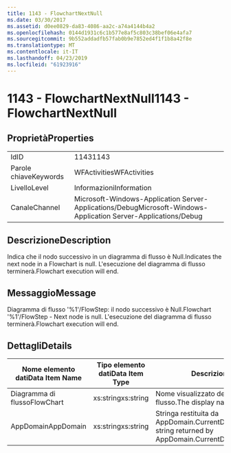 ```yaml
---
title: 1143 - FlowchartNextNull
ms.date: 03/30/2017
ms.assetid: d0ee0829-da83-4086-aa2c-a74a4144b4a2
ms.openlocfilehash: 0144d1931c6c1b577e8af5c803c38bef06e4afa7
ms.sourcegitcommit: 9b552addadfb57fab0b9e7852ed4f1f1b8a42f8e
ms.translationtype: MT
ms.contentlocale: it-IT
ms.lasthandoff: 04/23/2019
ms.locfileid: "61923916"
---
```

# <a name="1143---flowchartnextnull"></a><span data-ttu-id="5d444-102">1143 - FlowchartNextNull</span><span class="sxs-lookup"><span data-stu-id="5d444-102">1143 - FlowchartNextNull</span></span>
## <a name="properties"></a><span data-ttu-id="5d444-103">Proprietà</span><span class="sxs-lookup"><span data-stu-id="5d444-103">Properties</span></span>  
  
|||  
|-|-|  
|<span data-ttu-id="5d444-104">Id</span><span class="sxs-lookup"><span data-stu-id="5d444-104">ID</span></span>|<span data-ttu-id="5d444-105">1143</span><span class="sxs-lookup"><span data-stu-id="5d444-105">1143</span></span>|  
|<span data-ttu-id="5d444-106">Parole chiave</span><span class="sxs-lookup"><span data-stu-id="5d444-106">Keywords</span></span>|<span data-ttu-id="5d444-107">WFActivities</span><span class="sxs-lookup"><span data-stu-id="5d444-107">WFActivities</span></span>|  
|<span data-ttu-id="5d444-108">Livello</span><span class="sxs-lookup"><span data-stu-id="5d444-108">Level</span></span>|<span data-ttu-id="5d444-109">Informazioni</span><span class="sxs-lookup"><span data-stu-id="5d444-109">Information</span></span>|  
|<span data-ttu-id="5d444-110">Canale</span><span class="sxs-lookup"><span data-stu-id="5d444-110">Channel</span></span>|<span data-ttu-id="5d444-111">Microsoft-Windows-Application Server-Applications/Debug</span><span class="sxs-lookup"><span data-stu-id="5d444-111">Microsoft-Windows-Application Server-Applications/Debug</span></span>|  
  
## <a name="description"></a><span data-ttu-id="5d444-112">Descrizione</span><span class="sxs-lookup"><span data-stu-id="5d444-112">Description</span></span>  
 <span data-ttu-id="5d444-113">Indica che il nodo successivo in un diagramma di flusso è Null.</span><span class="sxs-lookup"><span data-stu-id="5d444-113">Indicates the next node in a Flowchart is null.</span></span> <span data-ttu-id="5d444-114">L'esecuzione del diagramma di flusso terminerà.</span><span class="sxs-lookup"><span data-stu-id="5d444-114">Flowchart execution will end.</span></span>  
  
## <a name="message"></a><span data-ttu-id="5d444-115">Messaggio</span><span class="sxs-lookup"><span data-stu-id="5d444-115">Message</span></span>  
 <span data-ttu-id="5d444-116">Diagramma di flusso '%1'/FlowStep: il nodo successivo è Null.</span><span class="sxs-lookup"><span data-stu-id="5d444-116">Flowchart '%1'/FlowStep - Next node is null.</span></span> <span data-ttu-id="5d444-117">L'esecuzione del diagramma di flusso terminerà.</span><span class="sxs-lookup"><span data-stu-id="5d444-117">Flowchart execution will end.</span></span>  
  
## <a name="details"></a><span data-ttu-id="5d444-118">Dettagli</span><span class="sxs-lookup"><span data-stu-id="5d444-118">Details</span></span>  
  
|<span data-ttu-id="5d444-119">Nome elemento dati</span><span class="sxs-lookup"><span data-stu-id="5d444-119">Data Item Name</span></span>|<span data-ttu-id="5d444-120">Tipo elemento dati</span><span class="sxs-lookup"><span data-stu-id="5d444-120">Data Item Type</span></span>|<span data-ttu-id="5d444-121">Descrizione</span><span class="sxs-lookup"><span data-stu-id="5d444-121">Description</span></span>|  
|--------------------|--------------------|-----------------|  
|<span data-ttu-id="5d444-122">Diagramma di flusso</span><span class="sxs-lookup"><span data-stu-id="5d444-122">FlowChart</span></span>|<span data-ttu-id="5d444-123">xs:string</span><span class="sxs-lookup"><span data-stu-id="5d444-123">xs:string</span></span>|<span data-ttu-id="5d444-124">Nome visualizzato del diagramma di flusso.</span><span class="sxs-lookup"><span data-stu-id="5d444-124">The display name of the FlowChart.</span></span>|  
|<span data-ttu-id="5d444-125">AppDomain</span><span class="sxs-lookup"><span data-stu-id="5d444-125">AppDomain</span></span>|<span data-ttu-id="5d444-126">xs:string</span><span class="sxs-lookup"><span data-stu-id="5d444-126">xs:string</span></span>|<span data-ttu-id="5d444-127">Stringa restituita da AppDomain.CurrentDomain.FriendlyName.</span><span class="sxs-lookup"><span data-stu-id="5d444-127">The string returned by AppDomain.CurrentDomain.FriendlyName.</span></span>|
